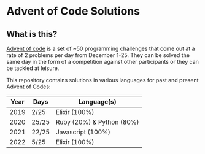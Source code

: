 # Advent of Code Solutions

## What is this?
[Advent of code](https://adventofcode.com) is a set of ~50 programming challenges that come out at a rate of 2 problems per day from December 1-25. They can be solved the same day in the form of a competition against other participants or they can be tackled at leisure.

This repository contains solutions in various languages for past and present Advent of Codes:

| Year        | Days        | Language(s)               |
| ----------- | ----------- | ------------------------- |
| 2019        |  2/25       | Elixir (100%)             |
| 2020        | 25/25       | Ruby (20%) & Python (80%) |
| 2021        | 22/25       | Javascript (100%)         |
| 2022        |  5/25       | Elixir (100%)             |

